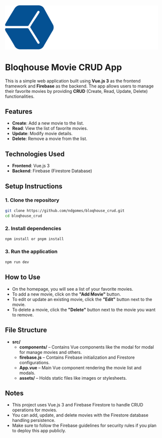 ![](https://raw.githubusercontent.com/ndgomes/bloqhouse_crud/refs/heads/main/src/assets/logo.svg?token=GHSAT0AAAAAACVXSQYG4EN54U2DT4FOAUNGZZWGVAA)

# Bloqhouse Movie CRUD App

This is a simple web application built using **Vue.js 3** as the frontend framework and **Firebase** as the backend. The app allows users to manage their favorite movies by providing **CRUD** (Create, Read, Update, Delete) functionalities.

## Features

- **Create**: Add a new movie to the list.
- **Read**: View the list of favorite movies.
- **Update**: Modify movie details.
- **Delete**: Remove a movie from the list.

## Technologies Used

- **Frontend**: Vue.js 3
- **Backend**: Firebase (Firestore Database)

## Setup Instructions

### 1. Clone the repository

```bash
git clone https://github.com/ndgomes/bloqhouse_crud.git
cd bloqhouse_crud
```

### 2. Install dependencies

```bash
npm install or pnpm install
```

### 3. Run the application

```bash
npm run dev
```

## How to Use

- On the homepage, you will see a list of your favorite movies.
- To add a new movie, click on the **"Add Movie"** button.
- To edit or update an existing movie, click the **"Edit"** button next to the movie.
- To delete a movie, click the **"Delete"** button next to the movie you want to remove.

## File Structure

- **src/**
  - **components/** – Contains Vue components like the modal for modal for manage movies and others.
  - **firebase.js** – Contains Firebase initialization and Firestore configurations.
  - **App.vue** – Main Vue component rendering the movie list and modals.
  - **assets/** – Holds static files like images or stylesheets.

## Notes

- This project uses Vue.js 3 and Firebase Firestore to handle CRUD operations for movies.
- You can add, update, and delete movies with the Firestore database handling persistence.
- Make sure to follow the Firebase guidelines for security rules if you plan to deploy this app publicly.
